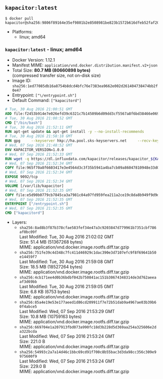 ## `kapacitor:latest`

```console
$ docker pull kapacitor@sha256:9806f89164e35ef9801b2e8508981be823b1572b616dfeb52faf20639ab17431
```

-	Platforms:
	-	linux; amd64

### `kapacitor:latest` - linux; amd64

-	Docker Version: 1.12.1
-	Manifest MIME: `application/vnd.docker.distribution.manifest.v2+json`
-	Total Size: **80.7 MB (80660898 bytes)**  
	(compressed transfer size, not on-disk size)
-	Image ID: `sha256:1ed77085db16a8754b8dcd4bfc76e7383ea9662e002d261404738474bb2f0e47`
-	Entrypoint: `["\/entrypoint.sh"]`
-	Default Command: `["kapacitord"]`

```dockerfile
# Tue, 30 Aug 2016 21:00:51 GMT
ADD file:f2453b914e7e026efd39c6321c7b14509b6d09dd3cf5567a8f6bd38466e06954 in / 
# Tue, 30 Aug 2016 21:00:52 GMT
CMD ["/bin/bash"]
# Tue, 30 Aug 2016 21:52:11 GMT
RUN apt-get update && apt-get install -y --no-install-recommends 		ca-certificates 		curl 		wget 	&& rm -rf /var/lib/apt/lists/*
# Tue, 30 Aug 2016 21:58:18 GMT
RUN gpg     --keyserver hkp://ha.pool.sks-keyservers.net     --recv-keys 05CE15085FC09D18E99EFB22684A14CF2582E0C5
# Wed, 07 Sep 2016 21:48:52 GMT
ENV KAPACITOR_VERSION=1.0.0
# Wed, 07 Sep 2016 21:52:33 GMT
RUN wget -q https://dl.influxdata.com/kapacitor/releases/kapacitor_${KAPACITOR_VERSION}_amd64.deb.asc &&     wget -q https://dl.influxdata.com/kapacitor/releases/kapacitor_${KAPACITOR_VERSION}_amd64.deb &&     gpg --batch --verify kapacitor_${KAPACITOR_VERSION}_amd64.deb.asc kapacitor_${KAPACITOR_VERSION}_amd64.deb &&     dpkg -i kapacitor_${KAPACITOR_VERSION}_amd64.deb &&     rm -f kapacitor_${KAPACITOR_VERSION}_amd64.deb*
# Wed, 07 Sep 2016 21:52:34 GMT
COPY file:965f70a8f6603417e3e4564d3c3f35b5941a4ba7cb09a86047810948e33d0831 in /etc/kapacitor/kapacitor.conf 
# Wed, 07 Sep 2016 21:52:34 GMT
EXPOSE 9092/tcp
# Wed, 07 Sep 2016 21:52:34 GMT
VOLUME [/var/lib/kapacitor]
# Wed, 07 Sep 2016 21:52:35 GMT
COPY file:e5d90b0779cb7845ca3a7981c04a97fd959fea211a2ce19c8da8b949f9d9d04c in /entrypoint.sh 
# Wed, 07 Sep 2016 21:52:35 GMT
ENTRYPOINT ["/entrypoint.sh"]
# Wed, 07 Sep 2016 21:52:35 GMT
CMD ["kapacitord"]
```

-	Layers:
	-	`sha256:8ad8b3f87b378cfae583fef34e47a3c9203847d779961b7351cbf786af0bc09f`  
		Last Modified: Tue, 30 Aug 2016 21:02:02 GMT  
		Size: 51.4 MB (51367268 bytes)  
		MIME: application/vnd.docker.image.rootfs.diff.tar.gzip
	-	`sha256:751fe39c4d348c7fc411d46929c1dac390e3d7107efc9f8f69641b50e14459f7`  
		Last Modified: Tue, 30 Aug 2016 21:59:08 GMT  
		Size: 18.5 MB (18527264 bytes)  
		MIME: application/vnd.docker.image.rootfs.diff.tar.gzip
	-	`sha256:4cb171ee4d0b36bdbf042b750841ac151b30674348314de3d762aeeaaf3d69bb`  
		Last Modified: Tue, 30 Aug 2016 21:59:05 GMT  
		Size: 6.8 KB (6753 bytes)  
		MIME: application/vnd.docker.image.rootfs.diff.tar.gzip
	-	`sha256:85a4e19e53e177aeed1d86cd209911f7e72b51dab9a4967ae03b39b60f4abce5`  
		Last Modified: Wed, 07 Sep 2016 21:53:29 GMT  
		Size: 10.8 MB (10759163 bytes)  
		MIME: application/vnd.docker.image.rootfs.diff.tar.gzip
	-	`sha256:669704e1a207913fbd073a990fc18d3b228d5d369aa254a325606e2da322bcda`  
		Last Modified: Wed, 07 Sep 2016 21:53:24 GMT  
		Size: 221.0 B  
		MIME: application/vnd.docker.image.rootfs.diff.tar.gzip
	-	`sha256:54993c2a7a14d46c1bbc69cd91f700c8b55bac3d3da98cc356c309e9975600f9`  
		Last Modified: Wed, 07 Sep 2016 21:53:24 GMT  
		Size: 229.0 B  
		MIME: application/vnd.docker.image.rootfs.diff.tar.gzip
